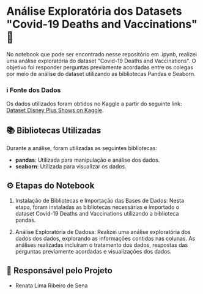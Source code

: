 # Análise Exploratória dos Datasets "Covid-19 Deaths and Vaccinations" 💉

No notebook que pode ser encontrado nesse repositório em .ipynb, realizei uma análise exploratória do dataset "Covid-19 Deaths and Vaccinations". O objetivo foi responder perguntas previamente acordadas entre os colegas por meio de análise do dataset utilizando as bibliotecas Pandas e Seaborn.

### ℹ️ Fonte dos Dados
Os dados utilizados foram obtidos no Kaggle a partir do seguinte link: [Dataset Disney Plus Shows on Kaggle]([https://www.kaggle.com/datasets/unanimad/disney-plus-shows](https://www.kaggle.com/datasets/tohidkhanbagani/covid-19-deaths-and-vaccinations-dataset?select=COVID_VACCINATIONS.csv)).

## 📚 Bibliotecas Utilizadas
Durante a análise, foram utilizadas as seguintes bibliotecas:

- **pandas**: Utilizada para manipulação e análise dos dados.
- **seaborn**: Utilizada para visualizar os dados.

## ⚙️ Etapas do Notebook

1. Instalação de Bibliotecas e Importação das Bases de Dados: Nesta etapa, foram instaladas as bibliotecas necessárias e importado o dataset Covid-19 Deaths and Vaccinations utilizando a biblioteca pandas.

2. Análise Exploratória de Dadosa: Realizei uma análise exploratória dos dados dos dados, explorando as informações contidas nas colunas. As análises realizadas incluíram o tratamento dos dados, respostas das perguntas previamente acordadas e visualizações dos dados.

## 🚀 Responsável pelo Projeto

- Renata Lima Ribeiro de Sena
